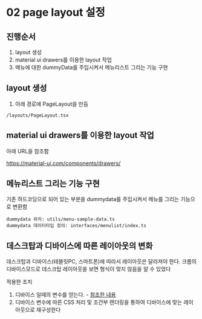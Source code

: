 # 02 page layout 설정

## 진행순서
1. layout 생성
2. material ui drawers를 이용한 layout 작업
3. 메뉴에 대한 dummyData를 주입시켜서 메뉴리스트 그리는 기능 구현


## layout 생성
1. 아래 경로에 PageLayout을 만듬
```
/layouts/PageLayout.tsx
```


## material ui drawers를 이용한 layout 작업
아래 URL을 참조함

https://material-ui.com/components/drawers/


## 메뉴리스트 그리는 기능 구현
기존 하드코딩으로 되어 있는 부분을 dummydata를 주입시켜서 
메뉴를 그리는 기능으로 변환함

```
dummydata 위치: utils/menu-sample-data.ts
dummydata 데이터타입 정의: interfaces/menulist/index.ts
```

## 데스크탑과 디바이스에 따른 레이아웃의 변화
데스크탑과 디바이스(테블릿PC, 스마트폰)에 따라서 레이아웃은 
달라져야 한다. 크롬의 디바이스모드로 데스크탑 레이아웃을 보면
형식이 맞지 않음을 알 수 있었다

적용한 조치
1) 디바이스 일때의 변수를 얻는다. - [참조한 내용](https://medium.com/100-articles-marathon/getting-device-type-in-next-js-e8c3534ca421)
2) 디바이스 변수에 따른 CSS 처리 및 조건부 렌더링을
 통하여 디바이스에 맞는 레이아웃으로 재구성한다
 
 